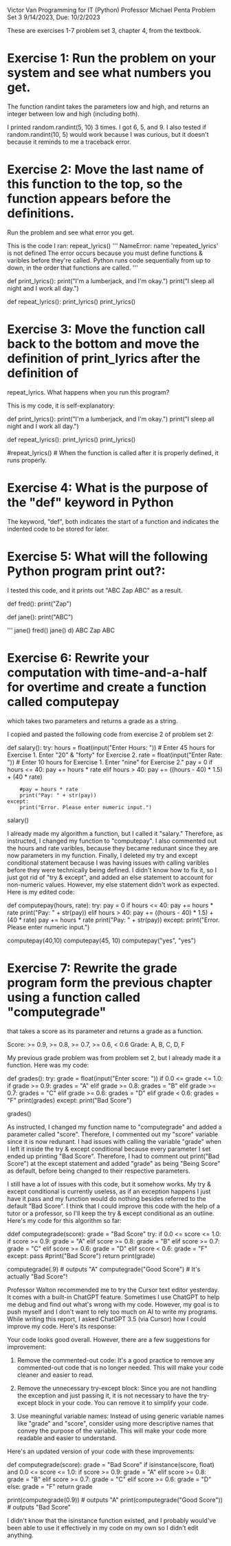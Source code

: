 Victor Van
Programming for IT (Python)
Professor Michael Penta
Problem Set 3
9/14/2023, Due: 10/2/2023

These are exercises 1-7 problem set 3, chapter 4, from the textbook.

# Exercise 1: Run the problem on your system and see what numbers you get.
The function randint takes the parameters low and high,
and returns an integer between low and high (including both).

I printed random.randint(5, 10) 3 times. I got 6, 5, and 9.
I also tested if random.randint(10, 5) would work because I was curious,
but it doesn't because it reminds to me a traceback error.

# Exercise 2: Move the last name of this function to the top, so the function appears before the definitions.
Run the problem and see what error you get.

This is the code I ran:
repeat_lyrics()
'''
NameError: name 'repeated_lyrics' is not defined
The error occurs because you must define functions & varibles before they're called.
Python runs code sequentially from up to down, in the order that functions are called.
'''

def print_lyrics():
    print("I'm a lumberjack, and I'm okay.")
    print("I sleep all night and I work all day.")

def repeat_lyrics():
    print_lyrics()
    print_lyrics()

# Exercise 3: Move the function call back to the bottom and move the definition of print_lyrics after the definition of
repeat_lyrics. What happens when you run this program?

This is my code, it is self-explanatory:

def print_lyrics():
    print("I'm a lumberjack, and I'm okay.")
    print("I sleep all night and I work all day.")

def repeat_lyrics():
    print_lyrics()
    print_lyrics()

#repeat_lyrics() # When the function is called after it is properly defined, it runs properly.

# Exercise 4: What is the purpose of the "def" keyword in Python

The keyword, "def", both indicates the start of a function and indicates the indented code to be stored for later.

# Exercise 5: What will the following Python program print out?:

I tested this code, and it prints out "ABC Zap ABC" as a result.

def fred():
    print("Zap")

def jane():
    print("ABC")

'''
jane()
fred()
jane()
d) ABC Zap ABC

# Exercise 6: Rewrite your computation with time-and-a-half for overtime and create a function called computepay
which takes two parameters and returns a grade as a string.

I copied and pasted the following code from exercise 2 of problem set 2:

def salary():
    try:
        hours = float(input("Enter Hours: ")) # Enter 45 hours for Exercise 1. Enter "20" & "forty" for Exercise 2.
        rate = float(input("Enter Rate: ")) # Enter 10 hours for Exercise 1. Enter "nine" for Exercise 2."
        pay = 0
        if hours <= 40:
            pay += hours * rate
        elif hours > 40:
            pay += ((hours - 40) * 1.5) + (40 * rate)

        #pay = hours * rate
        print("Pay: " + str(pay))
    except:
        print("Error. Please enter numeric input.")
salary()

I already made my algorithm a function, but I called it "salary." Therefore, as instructed, I changed my function to
"computepay". I also commented out the hours and rate varibles, because they became redunant since they are now parameters
in my function. Finally, I deleted my try and except conditional statement because I was having issues with calling varibles
before they were technically being defined. I didn't know how to fix it, so I just got rid of "try & except", and added an else
statement to account for non-numeric values. However, my else statement didn't work as expected. Here is my edited code:

def computepay(hours, rate):
    try:
        pay = 0
        if hours <= 40:
            pay += hours * rate
            print("Pay: " + str(pay))
        elif hours > 40:
            pay += ((hours - 40) * 1.5) + (40 * rate)
            pay += hours * rate
            print("Pay: " + str(pay))
    except:
        print("Error. Please enter numeric input.")

computepay(40,10)
computepay(45, 10)
computepay("yes", "yes")

# Exercise 7: Rewrite the grade program form the previous chapter using a function called "computegrade"
that takes a score as its parameter and returns a grade as a function.

Score: >= 0.9, >= 0.8, >= 0.7, >= 0.6, < 0.6
Grade: A, B, C, D, F

My previous grade problem was from problem set 2, but I already made it a function. Here was my code:

def grades():
    try:
        grade = float(input("Enter score: "))
        if 0.0 <= grade <= 1.0:
            if grade >= 0.9:
                grades = "A"
            elif grade >= 0.8:
                grades = "B"
            elif grade >= 0.7:
                grades = "C"
            elif grade >= 0.6:
                grades = "D"
            elif grade < 0.6:
                grades = "F"
        print(grades)
    except:
        print("Bad Score")

grades()

As instructed, I changed my function name to "computegrade" and added a parameter called "score".
Therefore, I commented out my "score" variable since it is now redunant. I had issues with calling the
variable "grade" when I left it inside the try & except conditional because every parameter I set ended up printing "Bad Score".
Therefore, I had to comment out print("Bad Score") at the except statement and added "grade" as being "Being Score" as default,
before being changed to their respective parameters.

I still have a lot of issues with this code, but it somehow works. My try & except conditional is currently useless,
as if an exception happens I just have it pass and my function would do nothing besides referred to the default "Bad Score".
I think that I could improve this code with the help of a tutor or a professor,
so I'll keep the try & except conditional as an outline.
Here's my code for this algorithm so far:

ddef computegrade(score):
    grade = "Bad Score"
    try:
        if 0.0 <= score <= 1.0:
            if score >= 0.9:
                grade = "A"
            elif score >= 0.8:
                grade = "B"
            elif score >= 0.7:
                grade = "C"
            elif score >= 0.6:
                grade = "D"
            elif score < 0.6:
                grade = "F"
    except:
        pass #print("Bad Score")
    return print(grade)

computegrade(.9) # outputs "A"
computegrade("Good Score") # It's actually "Bad Score"!

Professor Walton recommended me to try the Cursor text editor yesterday. It comes with a built-in ChatGPT feature.
Sometimes I use ChatGPT to help me debug and find out what's wrong with my code.
However, my goal is to push myself and I don't want to rely too much on AI to write my programs.
While writing this report, I asked ChatGPT 3.5 (via Cursor) how I could improve my code. Here's its response:

Your code looks good overall. However, there are a few suggestions for improvement:

1. Remove the commented-out code: It's a good practice to remove any commented-out code that is no longer needed.
This will make your code cleaner and easier to read.

2. Remove the unnecessary try-except block: Since you are not handling the exception and just passing it,
it is not necessary to have the try-except block in your code.
You can remove it to simplify your code.

3. Use meaningful variable names: Instead of using generic variable names like "grade" and "score",
consider using more descriptive names that convey the purpose of the variable.
This will make your code more readable and easier to understand.

Here's an updated version of your code with these improvements:

def computegrade(score):
    grade = "Bad Score"
    if isinstance(score, float) and 0.0 <= score <= 1.0:
        if score >= 0.9:
            grade = "A"
        elif score >= 0.8:
            grade = "B"
        elif score >= 0.7:
            grade = "C"
        elif score >= 0.6:
            grade = "D"
        else:
            grade = "F"
    return grade

print(computegrade(0.9))  # outputs "A"
print(computegrade("Good Score"))  # outputs "Bad Score"

I didn't know that the isinstance function existed,
and I probably would've been able to use it effectively in my code on my own so I didn't edit anything.
